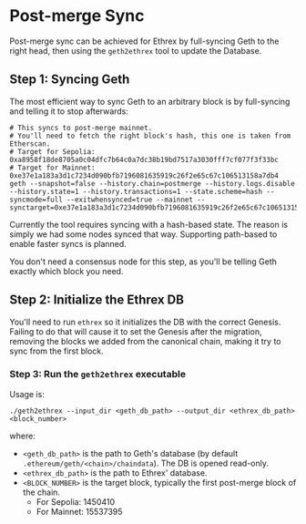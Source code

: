 # Post-merge Sync

Post-merge sync can be achieved for Ethrex by full-syncing Geth to the right head, then using the `geth2ethrex` tool to update the Database.

## Step 1: Syncing Geth

The most efficient way to sync Geth to an arbitrary block is by full-syncing and telling it to stop afterwards:

```shell
# This syncs to post-merge mainnet.
# You'll need to fetch the right block's hash, this one is taken from Etherscan.
# Target for Sepolia: 0xa8958f18de8705a0c04dfc7b64c0a7dc38b19bd7517a3030fff7cf077f3f33bc
# Target for Mainnet: 0xe37e1a183a3d1c7234d090bfb7196081635919c26f2e65c67c106513158a7db4
geth --snapshot=false --history.chain=postmerge --history.logs.disable --history.state=1 --history.transactions=1 --state.scheme=hash --syncmode=full --exitwhensynced=true --mainnet --synctarget=0xe37e1a183a3d1c7234d090bfb7196081635919c26f2e65c67c106513158a7db4
```

Currently the tool requires syncing with a hash-based state. The reason is simply we had some nodes synced that way. Supporting path-based to enable faster syncs is planned.

You don't need a consensus node for this step, as you'll be telling Geth exactly which block you need.

## Step 2: Initialize the Ethrex DB

You'll need to run `ethrex` so it initializes the DB with the correct Genesis. Failing to do that will cause it to set the Genesis after the migration, removing the blocks we added from the canonical chain, making it try to sync from the first block.

### Step 3: Run the `geth2ethrex` executable

Usage is:
```shell
./geth2ethrex --input_dir <geth_db_path> --output_dir <ethrex_db_path> <block_number>
```
where:
* `<geth_db_path>` is the path to Geth's database (by default `.ethereum/geth/<chain>/chaindata`). The DB is opened read-only.
* `<ethrex_db_path>` is the path to Ethrex' database.
* `<BLOCK_NUMBER>` is the target block, typically the first post-merge block of the chain.
  * For Sepolia: 1450410
  * For Mainnet: 15537395
